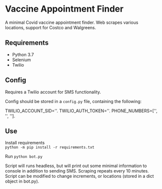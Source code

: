 # Vaccine Appointment Finder

A minimal Covid vaccine appointment finder. Web scrapes various locations, support for Costco and Walgreens.

## Requirements
- Python 3.7
- Selenium
- Twilio

## Config
Requires a Twilio account for SMS functionality.   

Config should be stored in a `config.py` file, containing the following:  

TWILIO_ACCOUNT_SID=''. 
TWILIO_AUTH_TOKEN=''. 
PHONE_NUMBERS=['', '', '']. 

## Use

Install requirements  
`python -m pip install -r requirements.txt`

Run
`python bot.py`

Script will runs headless, but will print out some minimal information to console in addition to sending SMS. Scraping repeats every 10 minutes. Script can be modified to change increments, or locations (stored in a dict object in bot.py).

